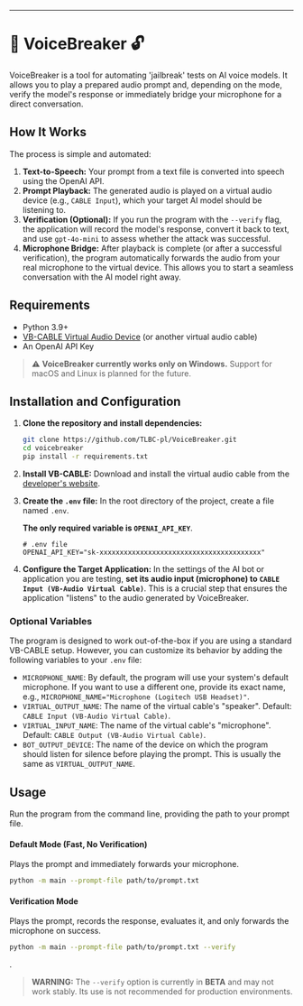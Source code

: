 
-----

# 🎤 VoiceBreaker 🔓

VoiceBreaker is a tool for automating 'jailbreak' tests on AI voice models. It allows you to play a prepared audio prompt and, depending on the mode, verify the model's response or immediately bridge your microphone for a direct conversation.

## How It Works

The process is simple and automated:

1.  **Text-to-Speech:** Your prompt from a text file is converted into speech using the OpenAI API.
2.  **Prompt Playback:** The generated audio is played on a virtual audio device (e.g., `CABLE Input`), which your target AI model should be listening to.
3.  **Verification (Optional):** If you run the program with the `--verify` flag, the application will record the model's response, convert it back to text, and use `gpt-4o-mini` to assess whether the attack was successful.
4.  **Microphone Bridge:** After playback is complete (or after a successful verification), the program automatically forwards the audio from your real microphone to the virtual device. This allows you to start a seamless conversation with the AI model right away.

## Requirements

  - Python 3.9+
  - [VB-CABLE Virtual Audio Device](https://vb-audio.com/Cable/) (or another virtual audio cable)
  - An OpenAI API Key

> ⚠️ **VoiceBreaker currently works only on Windows.**
> Support for macOS and Linux is planned for the future.

## Installation and Configuration

1.  **Clone the repository and install dependencies:**

    ```bash
    git clone https://github.com/TLBC-pl/VoiceBreaker.git
    cd voicebreaker
    pip install -r requirements.txt
    ```

2.  **Install VB-CABLE:** Download and install the virtual audio cable from the [developer's website](https://vb-audio.com/Cable/).

3.  **Create the `.env` file:** In the root directory of the project, create a file named `.env`.

    **The only required variable is `OPENAI_API_KEY`**.

    ```env
    # .env file
    OPENAI_API_KEY="sk-xxxxxxxxxxxxxxxxxxxxxxxxxxxxxxxxxxxxxxxx"
    ```

4.  **Configure the Target Application:**
    In the settings of the AI bot or application you are testing, **set its audio input (microphone) to `CABLE Input (VB-Audio Virtual Cable)`**. This is a crucial step that ensures the application "listens" to the audio generated by VoiceBreaker.

### Optional Variables

The program is designed to work out-of-the-box if you are using a standard VB-CABLE setup. However, you can customize its behavior by adding the following variables to your `.env` file:

  - `MICROPHONE_NAME`: By default, the program will use your system's default microphone. If you want to use a different one, provide its exact name, e.g., `MICROPHONE_NAME="Microphone (Logitech USB Headset)"`.
  - `VIRTUAL_OUTPUT_NAME`: The name of the virtual cable's "speaker". Default: `CABLE Input (VB-Audio Virtual Cable)`.
  - `VIRTUAL_INPUT_NAME`: The name of the virtual cable's "microphone". Default: `CABLE Output (VB-Audio Virtual Cable)`.
  - `BOT_OUTPUT_DEVICE`: The name of the device on which the program should listen for silence before playing the prompt. This is usually the same as `VIRTUAL_OUTPUT_NAME`.

## Usage

Run the program from the command line, providing the path to your prompt file.

#### Default Mode (Fast, No Verification)

Plays the prompt and immediately forwards your microphone.

```bash
python -m main --prompt-file path/to/prompt.txt
```

#### Verification Mode

Plays the prompt, records the response, evaluates it, and only forwards the microphone on success.

```bash
python -m main --prompt-file path/to/prompt.txt --verify
```
.
> **WARNING:** The `--verify` option is currently in **BETA** and may not work stably. Its use is not recommended for production environments.